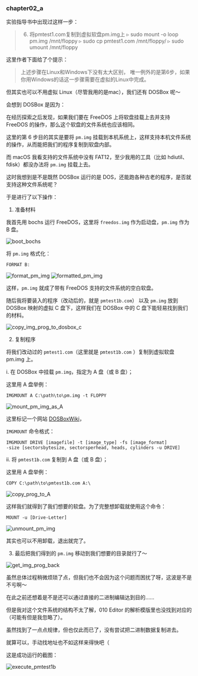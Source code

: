 ### chapter02_a

实验指导书中出现过这样一步：

> 6. 将pmtest1.com复制到虚拟软盘pm.img上
> ▹ sudo mount -o loop pm.img /mnt/floppy
> ▹ sudo cp pmtest1.com /mnt/floppy/
> ▹ sudo umount /mnt/floppy

这里作者下面给了个提示：

> 上述步骤在Linux和Windows下没有太大区别，
> 唯一例外的是第6步，如果你用Windows的话这一步骤需要在虚拟的Linux中完成。

但其实也可以不用虚拟 Linux（尽管我用的是mac），我们还有 DOSBox 呢～

会想到 DOSBox 是因为：

在经历探索之后发现，如果我们要在 FreeDOS 上将软盘挂载上去并支持 FreeDOS 的操作，那么这个软盘的文件系统也应该相同。

这里的第 6 步目的其实是要将 `pm.img` 挂载到本机系统上，这样支持本机文件系统的操作，从而能把我们的程序复制到软盘内部。

而 macOS 我看支持的文件系统中没有 FAT12，至少我用的工具（比如 hdiutil、fdisk）都没办法将 `pm.img` 挂载上去。

这时我想到是不是既然 DOSBox 运行的是 DOS，还能跑各种古老的程序，是否就支持这种文件系统呢？

于是进行了以下操作：

1. 准备材料

我首先用 bochs 运行 FreeDOS，这里将 `freedos.img` 作为启动盘，`pm.img` 作为 B 盘。

![boot_bochs](./pic/boot_bochs.png)

将 `pm.img` 格式化：

```dos
FORMAT B:
```

![format_pm_img](./pic/format_pm_img.png)
![formatted_pm_img](./pic/formatted_pm_img.png)

这样，`pm.img` 就成了带有 FreeDOS 支持的文件系统的空白软盘。

随后我将要装入的程序（改动后的，就是 `pmtest1b.com`） 以及 `pm.img` 放到 DOSBox 映射的虚拟 C 盘下，这样我们在 DOSBox 中的 C 盘下能轻易找到我们的材料。

![copy_img_prog_to_dosbox_c](./pic/copy_img_prog_to_dosbox_c.png)

2. 复制程序

将我们改动过的 `pmtest1.com`（这里就是 `pmtest1b.com` ）复制到虚拟软盘 pm.img 上。
   
i. 在 DOSBox 中挂载 `pm.img`，指定为 A 盘（或 B 盘）；

这里用 A 盘举例：

```dos
IMGMOUNT A C:\path\to\pm.img -t FLOPPY
```

![mount_pm_img_as_A](./pic/mount_pm_img_as_A.png)

这里标记一个网站 [DOSBoxWiki](https://www.dosbox.com/wiki/IMGMOUNT)，

`IMGMOUNT` 命令格式：

```dos
IMGMOUNT DRIVE [imagefile] -t [image_type] -fs [image_format]
-size [sectorsbytesize, sectorsperhead, heads, cylinders -u DRIVE]
```

ii. 将 `pmtest1b.com` 复制到 A 盘（或 B 盘）；

这里用 A 盘举例：

```dos
COPY C:\path\to\pmtest1b.com A:\
```

![copy_prog_to_A](./pic/copy_prog_to_A.png)

这样我们就得到了我们想要的软盘。为了完整想卸载就使用这个命令：

```dos
MOUNT -u [Drive-Letter]
```

![unmount_pm_img](./pic/unmount_pm_img.png)

其实也可以不用卸载，退出就完了。

3. 最后把我们得到的 `pm.img` 移动到我们想要的目录就行了～

![get_img_prog_back](./pic/get_img_prog_back.png)

虽然总体过程稍微烦琐了点，但我们也不会因为这个问题而困扰了呀，这波是不是不亏啊～

在此之前还想着是不是还可以通过直接的二进制编辑达到目的…… 

但是我对这个文件系统的结构不太了解，010 Editor 的解析模版里也没找到对应的（可能有但是我忽略了）。

虽然找到了一点点规律，但也仅此而已了，没有尝试把二进制数据复制进去。

就算可以，手动找地址也不如这样来得快吧（

这是成功运行的截图：

![execute_pmtest1b](./pic/execute_pmtest1b.png)
